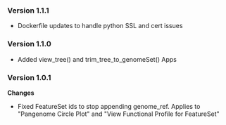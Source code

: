 ### Version 1.1.1
- Dockerfile updates to handle python SSL and cert issues

### Version 1.1.0
- Added view_tree() and trim_tree_to_genomeSet() Apps

### Version 1.0.1
__Changes__
- Fixed FeatureSet ids to stop appending genome_ref.  Applies to "Pangenome Circle Plot" and "View Functional Profile for FeatureSet"
